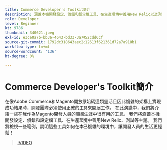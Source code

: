 ```yaml
---
title: Commerce Developer's Toolkit簡介
description: 涵蓋本機開發設定、偵錯和設定檔工具、在生產環境中善用New Relic以及測試等主題。
role: Developer
level: Beginner
kt: 9786
thumbnail: 340621.jpeg
exl-id: e3ce0a7b-bb36-4643-bd33-3a7052cdd6cf
source-git-commit: 1792dc318643aec2c12613f621361d72a7a918b1
workflow-type: tm+mt
source-wordcount: '136'
ht-degree: 0%

---
```


# Commerce Developer&#39;s Toolkit簡介

在像Adobe Commerce和Magento開放原始碼這類靈活且因此複雜的架構上實現成功結果時，開發團隊必須使用正確的工具來開展工作。 在此演講中，我們將介紹一些在我作為Magento開發人員的職業生涯中很有用的工具。 我們將涵蓋本機開發設定、偵錯和設定檔工具、在生產環境中善用New Relic、測試等主題。 我們將檢視一些範例，說明這些工具如何在本已複雜的環境中，讓開發人員的生活更輕鬆！

>[!VIDEO](https://video.tv.adobe.com/v/340621/?quality=12&learn=on)
